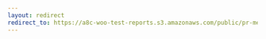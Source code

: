 ```yaml
---
layout: redirect
redirect_to: https://a8c-woo-test-reports.s3.amazonaws.com/public/pr-merge/39065/api/index.html
---
```


